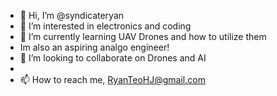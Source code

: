 - 👋 Hi, I’m @syndicateryan
- 👀 I’m interested in electronics and coding
- 🌱 I’m currently learning UAV Drones and how to utilize them
- Im also an aspiring analgo engineer!
- 💞️ I’m looking to collaborate on Drones and AI
- 
- 📫 How to reach me, RyanTeoHJ@gmail.com

<!---
syndicateryan/syndicateryan is a ✨ special ✨ repository because its `README.md` (this file) appears on your GitHub profile.
You can click the Preview link to take a look at your changes.
--->

